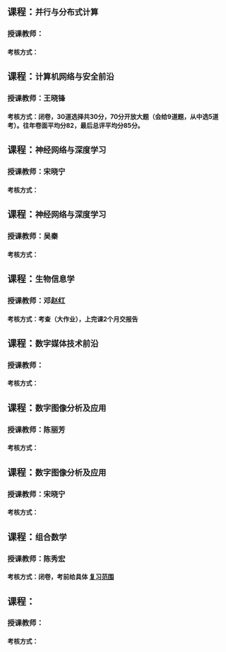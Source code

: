 ## 课程：` 并行与分布式计算 `
### 授课教师：
#### 考核方式：

## 课程：` 计算机网络与安全前沿 `
### 授课教师：王晓锋
#### 考核方式：闭卷，30道选择共30分，70分开放大题（会给9道题，从中选5道考）。往年卷面平均分82，最后总评平均分85分。

## 课程：` 神经网络与深度学习 `
### 授课教师：宋晓宁
#### 考核方式：

## 课程：` 神经网络与深度学习 `
### 授课教师：吴秦
#### 考核方式：

## 课程：` 生物信息学 `
### 授课教师：邓赵红
#### 考核方式：考查（大作业），上完课2个月交报告

## 课程：` 数字媒体技术前沿 `
### 授课教师：
#### 考核方式：

## 课程：` 数字图像分析及应用 `
### 授课教师：陈丽芳
#### 考核方式：

## 课程：` 数字图像分析及应用 `
### 授课教师：宋晓宁
#### 考核方式：

## 课程：` 组合数学 `
### 授课教师：陈秀宏
#### 考核方式：闭卷，考前给具体 [ 复习范围 ][1]

## 课程：`  `
### 授课教师：
#### 考核方式：

[1]:https://github.com/gcw0618/JNU/tree/main/%E5%A4%8D%E4%B9%A0%E8%B5%84%E6%96%99/%E7%BB%84%E5%90%88%E6%95%B0%E5%AD%A6
